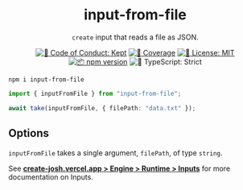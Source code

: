<h1 align="center">input-from-file</h1>

<p align="center"><code>create</code> input that reads a file as JSON.</p>

<p align="center">
	<a href="https://github.com/JoshuaKGoldberg/input-from-file/blob/main/.github/CODE_OF_CONDUCT.md" target="_blank"><img alt="🤝 Code of Conduct: Kept" src="https://img.shields.io/badge/%F0%9F%A4%9D_code_of_conduct-kept-21bb42" /></a>
	<a href="https://codecov.io/gh/JoshuaKGoldberg/input-from-file" target="_blank"><img alt="🧪 Coverage" src="https://img.shields.io/codecov/c/github/JoshuaKGoldberg/input-from-file?label=%F0%9F%A7%AA%20coverage" /></a>
	<a href="https://github.com/JoshuaKGoldberg/input-from-file/blob/main/LICENSE.md" target="_blank"><img alt="📝 License: MIT" src="https://img.shields.io/badge/%F0%9F%93%9D_license-MIT-21bb42.svg"></a>
	<a href="http://npmjs.com/package/input-from-file"><img alt="📦 npm version" src="https://img.shields.io/npm/v/input-from-file?color=21bb42&label=%F0%9F%93%A6%20npm" /></a>
	<img alt="💪 TypeScript: Strict" src="https://img.shields.io/badge/%F0%9F%92%AA_typescript-strict-21bb42.svg" />
</p>

```shell
npm i input-from-file
```

```ts
import { inputFromFile } from "input-from-file";

await take(inputFromFile, { filePath: "data.txt" });
```

## Options

`inputFromFile` takes a single argument, `filePath`, of type `string`.

See **[create-josh.vercel.app > Engine > Runtime > Inputs](https://create-josh.vercel.app/engine/runtime/inputs)** for more documentation on Inputs.
